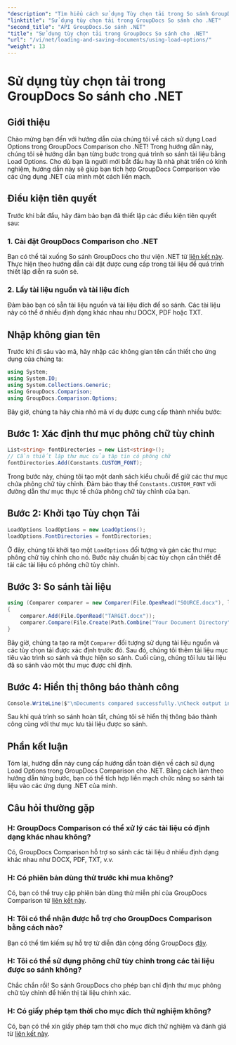 ```yaml
---
"description": "Tìm hiểu cách sử dụng Tùy chọn tải trong So sánh GroupDocs cho .NET để so sánh các tài liệu có phông chữ tùy chỉnh một cách liền mạch."
"linktitle": "Sử dụng tùy chọn tải trong GroupDocs So sánh cho .NET"
"second_title": "API GroupDocs.So sánh .NET"
"title": "Sử dụng tùy chọn tải trong GroupDocs So sánh cho .NET"
"url": "/vi/net/loading-and-saving-documents/using-load-options/"
"weight": 13
---
```


# Sử dụng tùy chọn tải trong GroupDocs So sánh cho .NET

## Giới thiệu
Chào mừng bạn đến với hướng dẫn của chúng tôi về cách sử dụng Load Options trong GroupDocs Comparison cho .NET! Trong hướng dẫn này, chúng tôi sẽ hướng dẫn bạn từng bước trong quá trình so sánh tài liệu bằng Load Options. Cho dù bạn là người mới bắt đầu hay là nhà phát triển có kinh nghiệm, hướng dẫn này sẽ giúp bạn tích hợp GroupDocs Comparison vào các ứng dụng .NET của mình một cách liền mạch.
## Điều kiện tiên quyết
Trước khi bắt đầu, hãy đảm bảo bạn đã thiết lập các điều kiện tiên quyết sau:
### 1. Cài đặt GroupDocs Comparison cho .NET
Bạn có thể tải xuống So sánh GroupDocs cho thư viện .NET từ [liên kết này](https://releases.groupdocs.com/comparison/net/). Thực hiện theo hướng dẫn cài đặt được cung cấp trong tài liệu để quá trình thiết lập diễn ra suôn sẻ.
### 2. Lấy tài liệu nguồn và tài liệu đích
Đảm bảo bạn có sẵn tài liệu nguồn và tài liệu đích để so sánh. Các tài liệu này có thể ở nhiều định dạng khác nhau như DOCX, PDF hoặc TXT.
## Nhập không gian tên
Trước khi đi sâu vào mã, hãy nhập các không gian tên cần thiết cho ứng dụng của chúng ta:
```csharp
using System;
using System.IO;
using System.Collections.Generic;
using GroupDocs.Comparison;
using GroupDocs.Comparison.Options;
```
Bây giờ, chúng ta hãy chia nhỏ mã ví dụ được cung cấp thành nhiều bước:
## Bước 1: Xác định thư mục phông chữ tùy chỉnh
```csharp
List<string> fontDirectories = new List<string>();
// Cần thiết lập thư mục của tập tin có phông chữ
fontDirectories.Add(Constants.CUSTOM_FONT);
```
Trong bước này, chúng tôi tạo một danh sách kiểu chuỗi để giữ các thư mục chứa phông chữ tùy chỉnh. Đảm bảo thay thế `Constants.CUSTOM_FONT` với đường dẫn thư mục thực tế chứa phông chữ tùy chỉnh của bạn.
## Bước 2: Khởi tạo Tùy chọn Tải
```csharp
LoadOptions loadOptions = new LoadOptions();
loadOptions.FontDirectories = fontDirectories;
```
Ở đây, chúng tôi khởi tạo một `LoadOptions` đối tượng và gán các thư mục phông chữ tùy chỉnh cho nó. Bước này chuẩn bị các tùy chọn cần thiết để tải các tài liệu có phông chữ tùy chỉnh.
## Bước 3: So sánh tài liệu
```csharp
using (Comparer comparer = new Comparer(File.OpenRead("SOURCE.docx"), loadOptions))
{
    comparer.Add(File.OpenRead("TARGET.docx"));
    comparer.Compare(File.Create(Path.Combine("Your Document Directory", "RESULT.docx")));
}
```
Bây giờ, chúng ta tạo ra một `Comparer` đối tượng sử dụng tài liệu nguồn và các tùy chọn tải được xác định trước đó. Sau đó, chúng tôi thêm tài liệu mục tiêu vào trình so sánh và thực hiện so sánh. Cuối cùng, chúng tôi lưu tài liệu đã so sánh vào một thư mục được chỉ định.
## Bước 4: Hiển thị thông báo thành công
```csharp
Console.WriteLine($"\nDocuments compared successfully.\nCheck output in {Directory.GetCurrentDirectory()}.");
```
Sau khi quá trình so sánh hoàn tất, chúng tôi sẽ hiển thị thông báo thành công cùng với thư mục lưu tài liệu được so sánh.
## Phần kết luận
Tóm lại, hướng dẫn này cung cấp hướng dẫn toàn diện về cách sử dụng Load Options trong GroupDocs Comparison cho .NET. Bằng cách làm theo hướng dẫn từng bước, bạn có thể tích hợp liền mạch chức năng so sánh tài liệu vào các ứng dụng .NET của mình.
## Câu hỏi thường gặp
### H: GroupDocs Comparison có thể xử lý các tài liệu có định dạng khác nhau không?
Có, GroupDocs Comparison hỗ trợ so sánh các tài liệu ở nhiều định dạng khác nhau như DOCX, PDF, TXT, v.v.
### H: Có phiên bản dùng thử trước khi mua không?
Có, bạn có thể truy cập phiên bản dùng thử miễn phí của GroupDocs Comparison từ [liên kết này](https://releases.groupdocs.com/).
### H: Tôi có thể nhận được hỗ trợ cho GroupDocs Comparison bằng cách nào?
Bạn có thể tìm kiếm sự hỗ trợ từ diễn đàn cộng đồng GroupDocs [đây](https://forum.groupdocs.com/c/comparison/12).
### H: Tôi có thể sử dụng phông chữ tùy chỉnh trong các tài liệu được so sánh không?
Chắc chắn rồi! So sánh GroupDocs cho phép bạn chỉ định thư mục phông chữ tùy chỉnh để hiển thị tài liệu chính xác.
### H: Có giấy phép tạm thời cho mục đích thử nghiệm không?
Có, bạn có thể xin giấy phép tạm thời cho mục đích thử nghiệm và đánh giá từ [liên kết này](https://purchase.groupdocs.com/temporary-license/).